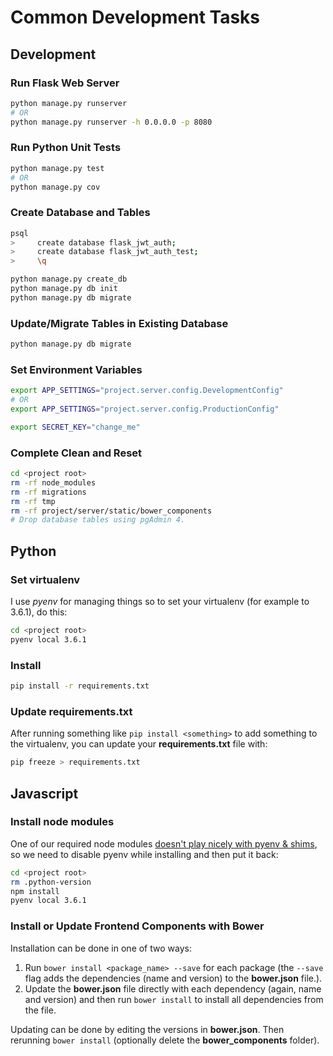 # Common Development Tasks

## Development

### Run Flask Web Server

```sh
python manage.py runserver
# OR
python manage.py runserver -h 0.0.0.0 -p 8080
```

### Run Python Unit Tests

```sh
python manage.py test
# OR
python manage.py cov
```

### Create Database and Tables

```sh
psql
>     create database flask_jwt_auth;
>     create database flask_jwt_auth_test;
>     \q

python manage.py create_db
python manage.py db init
python manage.py db migrate
```

### Update/Migrate Tables in Existing Database

```sh
python manage.py db migrate
```

### Set Environment Variables

```sh
export APP_SETTINGS="project.server.config.DevelopmentConfig"
# OR
export APP_SETTINGS="project.server.config.ProductionConfig"

export SECRET_KEY="change_me"
```

### Complete Clean and Reset

```sh
cd <project root>
rm -rf node_modules
rm -rf migrations
rm -rf tmp
rm -rf project/server/static/bower_components
# Drop database tables using pgAdmin 4.
```

## Python

### Set virtualenv

I use *pyenv* for managing things so to set your virtualenv (for example to 3.6.1), do this:

```sh
cd <project root>
pyenv local 3.6.1
```

### Install

```sh
pip install -r requirements.txt
```

### Update requirements.txt

After running something like `pip install <something>` to add something to the virtualenv, you can update your **requirements.txt** file with:

```sh
pip freeze > requirements.txt
```

## Javascript

### Install node modules

One of our required node modules [doesn't play nicely with pyenv & shims](https://github.com/electron-userland/electron-builder/issues/638), so we need to disable pyenv while installing and then put it back:

```sh
cd <project root>
rm .python-version
npm install
pyenv local 3.6.1
```

### Install or Update Frontend Components with Bower

Installation can be done in one of two ways:

1. Run `bower install <package_name> --save` for each package (the `--save` flag adds the dependencies (name and version) to the **bower.json** file.).
2. Update the **bower.json** file directly with each dependency (again, name and version) and then run `bower install` to install all dependencies from the file.

Updating can be done by editing the versions in **bower.json**. Then rerunning `bower install` (optionally delete the **bower_components** folder).

